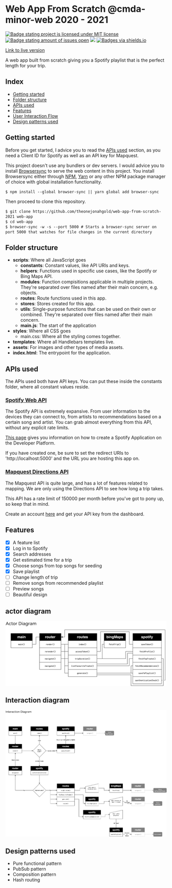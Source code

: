 # Web App From Scratch @cmda-minor-web 2020 - 2021

[![Badge stating project is licensed under MIT license](https://img.shields.io/github/license/theonejonahgold/web-app-from-scratch-2021)](https://github.com/theonejonahgold/web-app-from-scratch-2021/blob/master/LICENSE) [![Badge stating amount of issues open](https://img.shields.io/github/issues/theonejonahgold/web-app-from-scratch-2021)](https://github.com/theonejonahgold/web-app-from-scratch-2021/issues) [![](https://img.shields.io/badge/site--status-up-success)](https://triptop.app) [![Badges via shields.io](https://img.shields.io/badge/badges%20via-shields.io-brightgreen)](shields.io)

[Link to live version](https://theonejonahgold.github.io/web-app-from-scratch-2021)

A web app built from scratch giving you a Spotify playlist that is the perfect length for your trip.

## Index

- [Getting started](#getting-started)
- [Folder structure](#folder-structure)
- [APIs used](#apis-used)
- [Features](#features)
- [User Interaction Flow](#user-interaction-flow)
- [Design patterns used](#design-patterns-used)

## Getting started

Before you get started, I advice you to read the [APIs used](#apis-used) section, as you need a Client ID for Spotify as well as an API key for Mapquest.

This project doesn't use any bundlers or dev servers. I would advice you to install [Browsersync](https://www.npmjs.com/package/browser-sync) to serve the web content in this project. You install Browsersync either through [NPM](https://www.npmjs.com), [Yarn](https://yarnpkg.com) or any other NPM package manager of choice with global installation functionality.

```shell
$ npm install --global browser-sync || yarn global add browser-sync
```

Then proceed to clone this repository.

```shell
$ git clone https://github.com/theonejonahgold/web-app-from-scratch-2021 web-app
$ cd web-app
$ browser-sync -w -s --port 5000 # Starts a browser-sync server on port 5000 that watches for file changes in the current directory
```

## Folder structure

- **scripts**: Where all JavaScript goes
  - **constants**: Constant values, like API URIs and keys.
  - **helpers**: Functions used in specific use cases, like the Spotify or Bing Maps API.
  - **modules**: Function compisitions applicable in multiple projects. They're separated over files named after their main concern, e.g. objects.
  - **routes**: Route functions used in this app.
  - **stores**: Stores created for this app.
  - **utils**: Single-purpose functions that can be used on their own or combined. They're separated over files named after their main concern.
  - **main.js**: The start of the application
- **styles**: Where all CSS goes
  - main.css: Where all the styling comes together.
- **templates**: Where all Handlebars templates live.
- **assets**: For images and other types of media assets.
- **index.html**: The entrypoint for the application.

## APIs used

The APIs used both have API keys. You can put these inside the constants folder, where all constant values reside.

### [Spotify Web API](https://developer.spotify.com/documentation/web-api/)

The Spotify API is extremely expansive. From user information to the devices they can connect to, from artists to recommendations based on a certain song and artist. You can grab almost everything from this API, without any explicit rate limits.

[This page](https://developer.spotify.com/documentation/general/guides/app-settings/#register-your-app) gives you information on how to create a Spotify Application on the Developer Platform.

If you have created one, be sure to set the redirect URIs to 'http://localhost:5000' and the URL you are hosting this app on.

### [Mapquest Directions API](https://developer.mapquest.com/documentation/directions-api/route/get/)

The Mapquest API is quite large, and has a lot of features related to mapping. We are only using the Directions API to see how long a trip takes.

This API has a rate limit of 150000 per month before you've got to pony up, so keep that in mind.

Create an account [here](https://developer.mapquest.com/user/register) and get your API key from the dashboard.

## Features

- [x] A feature list
- [x] Log in to Spotify
- [x] Search addresses
- [x] Get estimated time for a trip
- [x] Choose songs from top songs for seeding
- [x] Save playlist
- [ ] Change length of trip
- [ ] Remove songs from recommended playlist
- [ ] Preview songs
- [ ] Beautiful design

## actor diagram

![Action diagram of app](assets/actor_diagram.png)

## Interaction diagram

![Interaction diagram of app](assets/interaction_diagram.png)

## Design patterns used

- Pure functional pattern
- PubSub pattern
- Composition pattern
- Hash routing
